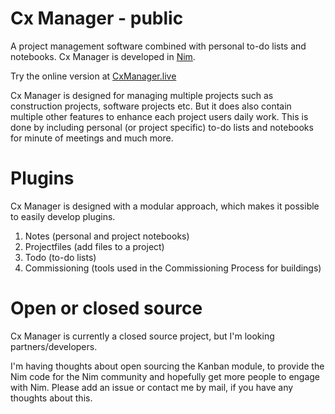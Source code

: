 # Cx Manager - public

A project management software combined with personal to-do lists and notebooks. Cx Manager is developed in [Nim](nim-lang.org).

Try the online version at [CxManager.live](cxmanager.live)

Cx Manager is designed for managing multiple projects such as construction projects, software projects etc. But it does also contain multiple other features to enhance each project users daily work. This is done by including personal (or project specific) to-do lists and notebooks for minute of meetings and much more.


# Plugins

Cx Manager is designed with a modular approach, which makes it possible to easily develop plugins.

1. Notes (personal and project notebooks)
2. Projectfiles (add files to a project)
3. Todo (to-do lists)
4. Commissioning (tools used in the Commissioning Process for buildings)


# Open or closed source

Cx Manager is currently a closed source project, but I'm looking partners/developers. 

I'm having thoughts about open sourcing the Kanban module, to provide the Nim code for the Nim community and hopefully get more people to engage with Nim. Please add an issue or contact me by mail, if you have any thoughts about this.
